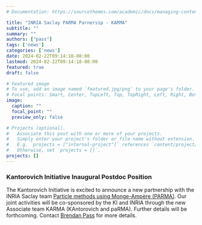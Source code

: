 ```yaml
---
# Documentation: https://sourcethemes.com/academic/docs/managing-content/

title: "INRIA Saclay PARMA Parnersip - KARMA"
subtitle: ""
summary: ""
authors: ["pass"]
tags: ['news']
categories: ['news']
date: 2024-02-22T09:14:18-08:00
lastmod: 2024-02-22T09:14:18-08:00
featured: true
draft: false

# Featured image
# To use, add an image named `featured.jpg/png` to your page's folder.
# Focal points: Smart, Center, TopLeft, Top, TopRight, Left, Right, BottomLeft, Bottom, BottomRight.
image:
  caption: ""
  focal_point: ""
  preview_only: false

# Projects (optional).
#   Associate this post with one or more of your projects.
#   Simply enter your project's folder or file name without extension.
#   E.g. `projects = ["internal-project"]` references `content/project/deep-learning/index.md`.
#   Otherwise, set `projects = []`.
projects: []
---
```


### Kantorovich Initiative Inaugural Postdoc Position

The Kantorovich Initiative is excited to announce a new partnership with the
INRIA Saclay team [Particle methods using Monge-Ampère
(PARMA)](https://www.inria.fr/en/parma).   Our joint
activities will be co-sponsored by the KI and INRIA through the new Associate
team KARMA (KAntorovich and paRMA).  Further details will be forthcoming.
Contact [Brendan Pass](/authors/pass) for more details.
